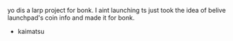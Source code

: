 yo dis a larp project for bonk. I aint launching ts just took the idea of belive launchpad's coin info and made it for bonk.

- kaimatsu